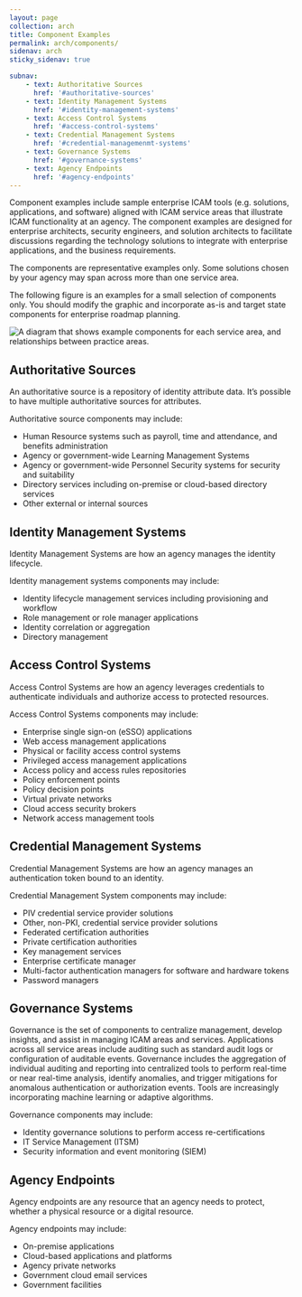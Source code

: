 ```yaml
---
layout: page
collection: arch
title: Component Examples
permalink: arch/components/
sidenav: arch
sticky_sidenav: true

subnav:
    - text: Authoritative Sources
      href: '#authoritative-sources'
    - text: Identity Management Systems
      href: '#identity-management-systems'
    - text: Access Control Systems
      href: '#access-control-systems'
    - text: Credential Management Systems
      href: '#credential-managemenmt-systems'
    - text: Governance Systems
      href: '#governance-systems'
    - text: Agency Endpoints
      href: '#agency-endpoints'
---
```


Component examples include sample enterprise ICAM tools (e.g. solutions, applications, and software) aligned with ICAM service areas that illustrate ICAM functionality at an agency. The component examples are designed for enterprise architects, security engineers, and solution architects to facilitate discussions regarding the technology solutions to integrate with enterprise applications, and the business requirements.

The components are representative examples only. Some solutions chosen by your agency may span across more than one service area. 

The following figure is an examples for a small selection of components only.  You should modify the graphic and incorporate as-is and target state components for enterprise roadmap planning.

![A diagram that shows example components for each service area, and relationships between practice areas.](../../assets/arch/ComponentExamples.png)

## Authoritative Sources
An authoritative source is a repository of identity attribute data.  It’s possible to have multiple authoritative sources for attributes.

Authoritative source components may include:

- Human Resource systems such as payroll, time and attendance, and benefits administration
- Agency or government-wide Learning Management Systems
- Agency or government-wide Personnel Security systems for security and suitability
- Directory services including on-premise or cloud-based directory services
- Other external or internal sources

## Identity Management Systems
Identity Management Systems are how an agency manages the identity lifecycle. 

Identity management systems components may include:

- Identity lifecycle management services including provisioning and workflow 
- Role management or role manager applications
- Identity correlation or aggregation
- Directory management

## Access Control Systems
Access Control Systems are how an agency leverages credentials to authenticate individuals and authorize access to protected resources.

Access Control Systems components may include:

- Enterprise single sign-on (eSSO) applications
- Web access management applications
- Physical or facility access control systems 
- Privileged access management applications
- Access policy and access rules repositories
- Policy enforcement points 
- Policy decision points
- Virtual private networks
- Cloud access security brokers
- Network access management tools


## Credential Management Systems
Credential Management Systems are how an agency manages an authentication token bound to an identity.

Credential Management System components may include:

- PIV credential service provider solutions
- Other, non-PKI, credential service provider solutions 
- Federated certification authorities
- Private certification authorities
- Key management services 
- Enterprise certificate manager
- Multi-factor authentication managers for software and hardware tokens
- Password managers

## Governance Systems
Governance is the set of components to centralize management, develop insights, and assist in managing ICAM areas and services. Applications across all service areas include auditing such as standard audit logs or configuration of auditable events.   Governance includes the aggregation of individual auditing and reporting into centralized tools to perform real-time or near real-time analysis, identify anomalies, and trigger mitigations for anomalous authentication or authorization events.  Tools are increasingly incorporating machine learning or adaptive algorithms. 

Governance components may include:

- Identity governance solutions to perform access re-certifications 
- IT Service Management (ITSM)
- Security information and event monitoring (SIEM)

## Agency Endpoints
Agency endpoints are any resource that an agency needs to protect, whether a physical resource or a digital resource. 

Agency endpoints may include:

- On-premise applications
- Cloud-based applications and platforms
- Agency private networks
- Government cloud email services
- Government facilities


